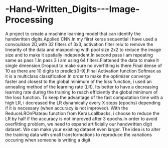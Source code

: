 # -Hand-Written_Digits---Image-Processing

A project to create a machine learning model that can identify the handwritten digits.Applied CNN.In my fiirst keras sequential i have used a convoulsion 2D,with 32 filters of 3x3, activation filter relu to remove the linearity of the data and maxpooling with pool size 2x2 to reduce the image size and to make it spatially independent.In second pass i am repeating same as pass 1.In pass 3 i am using 64 filters.Flattened the data to make it single dimension.Dropout to make sure no overfitting is there.Final dense of 10 as there are 10 digits to predict(0-9).Final Activation function Softmax as it is a multiclass classification.In order to make the optimizer converge faster and closest to the global minimum of the loss function, i used an annealing method of the learning rate (LR). Its better to have a decreasing learning rate during the training to reach efficiently the global minimum of the loss function. To keep the advantage of the fast computation time with a high LR, i decreased the LR dynamically every X steps (epochs) depending if it is necessary (when accuracy is not improved). With the ReduceLROnPlateau function from Keras.callbacks, i choose to reduce the LR by half if the accuracy is not improved after 3 epochs.In order to avoid overfitting problem, we need to expand artificially our handwritten digit dataset. We can make your existing dataset even larger. The idea is to alter the training data with small transformations to reproduce the variations occuring when someone is writing a digit.
